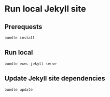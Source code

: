 # Run local Jekyll site

## Prerequests
```bundle install```

## Run local
```bundle exec jekyll serve```

## Update Jekyll site dependencies
```bundle update```
